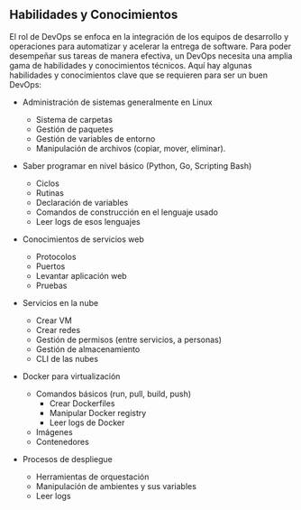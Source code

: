 <h2 align="left"> Habilidades y Conocimientos </h2>

<p align="left"> El rol de DevOps se enfoca en la integración de los equipos de desarrollo y operaciones para automatizar y acelerar la entrega de software. Para poder desempeñar sus tareas de manera efectiva, un DevOps necesita una amplia gama de habilidades y conocimientos técnicos. Aquí hay algunas habilidades y conocimientos clave que se requieren para ser un buen DevOps:

* Administración de sistemas generalmente en Linux
    * Sistema de carpetas
    * Gestión de paquetes
    * Gestión de variables de entorno
    * Manipulación de archivos (copiar, mover, eliminar).
    
* Saber programar en nivel básico (Python, Go, Scripting Bash)
    * Ciclos
    * Rutinas
    * Declaración de variables
    * Comandos de construcción en el lenguaje usado
    * Leer logs de esos lenguajes
    
* Conocimientos de servicios web
    * Protocolos
    * Puertos
    * Levantar aplicación web
    * Pruebas
* Servicios en la nube
    * Crear VM
    * Crear redes
    * Gestión de permisos (entre servicios, a personas)
    * Gestión de almacenamiento
    * CLI de las nubes

* Docker para virtualización
    * Comandos básicos (run, pull, build, push)
        * Crear Dockerfiles
        * Manipular Docker registry
        * Leer logs de Docker
    * Imágenes
    * Contenedores
* Procesos de despliegue
    * Herramientas de orquestación
    * Manipulación de ambientes y sus variables
    * Leer logs

</p>